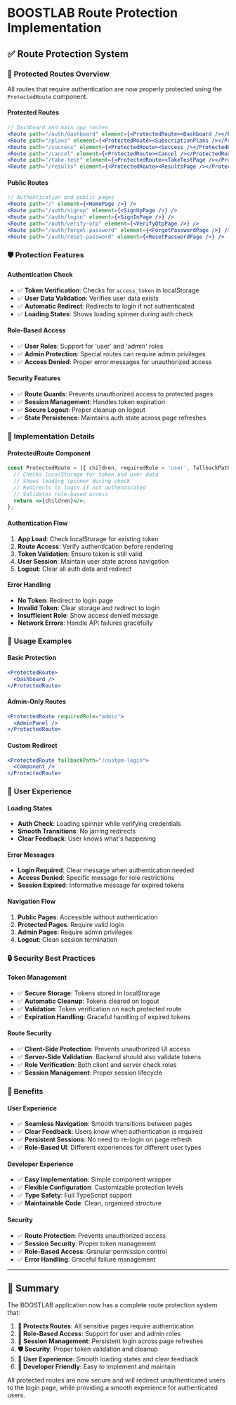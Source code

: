 # BOOSTLAB Route Protection Implementation

## ✅ **Route Protection System**

### 🔐 **Protected Routes Overview**

All routes that require authentication are now properly protected using the `ProtectedRoute` component.

#### **Protected Routes**
```jsx
// Dashboard and main app routes
<Route path="/auth/dashboard" element={<ProtectedRoute><Dashboard /></ProtectedRoute>} />
<Route path="/plans" element={<ProtectedRoute><SubscriptionPlans /></ProtectedRoute>} />
<Route path="/success" element={<ProtectedRoute><Success /></ProtectedRoute>} />
<Route path="/cancel" element={<ProtectedRoute><Cancel /></ProtectedRoute>} />
<Route path="/take-test" element={<ProtectedRoute><TakeTestPage /></ProtectedRoute>} />
<Route path="/results" element={<ProtectedRoute><ResultsPage /></ProtectedRoute>} />
```

#### **Public Routes**
```jsx
// Authentication and public pages
<Route path="/" element={<HomePage />} />
<Route path="/auth/signup" element={<SignUpPage />} />
<Route path="/auth/login" element={<SignInPage />} />
<Route path="/auth/verify-otp" element={<VerifyOtpPage />} />
<Route path="/auth/forgot-password" element={<ForgotPasswordPage />} />
<Route path="/auth/reset-password" element={<ResetPasswordPage />} />
```

### 🛡️ **Protection Features**

#### **Authentication Check**
- ✅ **Token Verification**: Checks for `access_token` in localStorage
- ✅ **User Data Validation**: Verifies user data exists
- ✅ **Automatic Redirect**: Redirects to login if not authenticated
- ✅ **Loading States**: Shows loading spinner during auth check

#### **Role-Based Access**
- ✅ **User Roles**: Support for 'user' and 'admin' roles
- ✅ **Admin Protection**: Special routes can require admin privileges
- ✅ **Access Denied**: Proper error messages for unauthorized access

#### **Security Features**
- ✅ **Route Guards**: Prevents unauthorized access to protected pages
- ✅ **Session Management**: Handles token expiration
- ✅ **Secure Logout**: Proper cleanup on logout
- ✅ **State Persistence**: Maintains auth state across page refreshes

### 🔧 **Implementation Details**

#### **ProtectedRoute Component**
```jsx
const ProtectedRoute = ({ children, requiredRole = 'user', fallbackPath = '/auth/login' }) => {
  // Checks localStorage for token and user data
  // Shows loading spinner during check
  // Redirects to login if not authenticated
  // Validates role-based access
  return <>{children}</>;
};
```

#### **Authentication Flow**
1. **App Load**: Check localStorage for existing token
2. **Route Access**: Verify authentication before rendering
3. **Token Validation**: Ensure token is still valid
4. **User Session**: Maintain user state across navigation
5. **Logout**: Clear all auth data and redirect

#### **Error Handling**
- **No Token**: Redirect to login page
- **Invalid Token**: Clear storage and redirect to login
- **Insufficient Role**: Show access denied message
- **Network Errors**: Handle API failures gracefully

### 🎯 **Usage Examples**

#### **Basic Protection**
```jsx
<ProtectedRoute>
  <Dashboard />
</ProtectedRoute>
```

#### **Admin-Only Routes**
```jsx
<ProtectedRoute requiredRole="admin">
  <AdminPanel />
</ProtectedRoute>
```

#### **Custom Redirect**
```jsx
<ProtectedRoute fallbackPath="/custom-login">
  <Component />
</ProtectedRoute>
```

### 📱 **User Experience**

#### **Loading States**
- **Auth Check**: Loading spinner while verifying credentials
- **Smooth Transitions**: No jarring redirects
- **Clear Feedback**: User knows what's happening

#### **Error Messages**
- **Login Required**: Clear message when authentication needed
- **Access Denied**: Specific message for role restrictions
- **Session Expired**: Informative message for expired tokens

#### **Navigation Flow**
1. **Public Pages**: Accessible without authentication
2. **Protected Pages**: Require valid login
3. **Admin Pages**: Require admin privileges
4. **Logout**: Clean session termination

### 🔒 **Security Best Practices**

#### **Token Management**
- ✅ **Secure Storage**: Tokens stored in localStorage
- ✅ **Automatic Cleanup**: Tokens cleared on logout
- ✅ **Validation**: Token verification on each protected route
- ✅ **Expiration Handling**: Graceful handling of expired tokens

#### **Route Security**
- ✅ **Client-Side Protection**: Prevents unauthorized UI access
- ✅ **Server-Side Validation**: Backend should also validate tokens
- ✅ **Role Verification**: Both client and server check roles
- ✅ **Session Management**: Proper session lifecycle

### 🚀 **Benefits**

#### **User Experience**
- ✅ **Seamless Navigation**: Smooth transitions between pages
- ✅ **Clear Feedback**: Users know when authentication is required
- ✅ **Persistent Sessions**: No need to re-login on page refresh
- ✅ **Role-Based UI**: Different experiences for different user types

#### **Developer Experience**
- ✅ **Easy Implementation**: Simple component wrapper
- ✅ **Flexible Configuration**: Customizable protection levels
- ✅ **Type Safety**: Full TypeScript support
- ✅ **Maintainable Code**: Clean, organized structure

#### **Security**
- ✅ **Route Protection**: Prevents unauthorized access
- ✅ **Session Security**: Proper token management
- ✅ **Role-Based Access**: Granular permission control
- ✅ **Error Handling**: Graceful failure management

---

## 🎉 **Summary**

The BOOSTLAB application now has a complete route protection system that:

1. **🔐 Protects Routes**: All sensitive pages require authentication
2. **👥 Role-Based Access**: Support for user and admin roles
3. **🔄 Session Management**: Persistent login across page refreshes
4. **🛡️ Security**: Proper token validation and cleanup
5. **📱 User Experience**: Smooth loading states and clear feedback
6. **🔧 Developer Friendly**: Easy to implement and maintain

All protected routes are now secure and will redirect unauthenticated users to the login page, while providing a smooth experience for authenticated users. 
